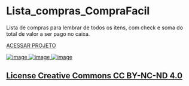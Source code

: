 # Lista_compras_CompraFacil
<p text-align="center">
  Lista de compras para lembrar de todos os itens, com check e soma do total de valor a ser pago no caixa.
</p>
<p text-align="center">
  <a href="https://renataverasventurim.github.io/Lista_compras_CompraFacil/">ACESSAR PROJETO</p>
</p>
  
![image](https://github.com/RenataVerasVenturim/Lista_compras_CompraFacil/assets/129551549/8215a0dc-16a5-4f45-aea6-f3b32e7ad6ba)
![image](https://github.com/RenataVerasVenturim/Lista_compras_CompraFacil/assets/129551549/061be68b-1d6a-4df6-b468-cf3ffe52fe32)
![image](https://github.com/RenataVerasVenturim/Lista_compras_CompraFacil/assets/129551549/a95270b5-9794-499a-a903-7c18cb6f8da8)

<h2>
  <a href="https://raw.githubusercontent.com/RenataVerasVenturim/Lista_compras_CompraFacil/main/License.txt">License Creative Commons CC BY-NC-ND 4.0</a>
</h2>


